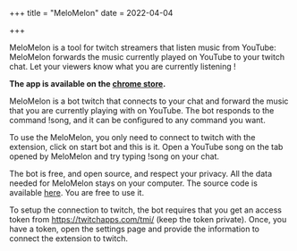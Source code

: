 +++
title = "MeloMelon"
date = 2022-04-04

+++

MeloMelon is a tool for twitch streamers that listen music from YouTube: MeloMelon forwards the music currently played on YouTube to your twitch chat. Let your viewers know what you are currently listening !

<!-- more -->

**The app is available on the [chrome store](https://chrome.google.com/webstore/detail/melomelon/lcpkmhfbhdnbafjnooenpibjhailobap?hl=fr&authuser=0).**

MeloMelon is a bot twitch that connects to your chat and forward the music that you are currently playing with on YouTube. The bot responds to the command !song, and it can be configured to any command you want.

To use the MeloMelon, you only need to connect to twitch with the extension, click on start bot and this is it.  Open a YouTube song on the tab opened by MeloMelon and try typing !song on your chat.

The bot is free, and open source, and respect your privacy. All the data needed for MeloMelon stays on your computer. The source code is available [here](https://framagit.org/adfaure/melomelon). You are free to use it.

To setup the connection to twitch, the bot requires that you get an access token from https://twitchapps.com/tmi/ (keep the token private). Once, you have a token, open the settings page and provide the information to connect the extension to twitch.

